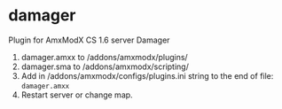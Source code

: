 # damager
Plugin for AmxModX CS 1.6 server Damager

1. damager.amxx to /addons/amxmodx/plugins/ </br>
2. damager.sma to /addons/amxmodx/scripting/ </br>
3. Add in /addons/amxmodx/configs/plugins.ini string to the end of file: <br/>
<code>damager.amxx</code>
4. Restart server or change map.
